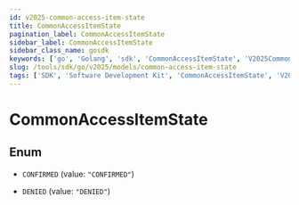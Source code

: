 ```yaml
---
id: v2025-common-access-item-state
title: CommonAccessItemState
pagination_label: CommonAccessItemState
sidebar_label: CommonAccessItemState
sidebar_class_name: gosdk
keywords: ['go', 'Golang', 'sdk', 'CommonAccessItemState', 'V2025CommonAccessItemState'] 
slug: /tools/sdk/go/v2025/models/common-access-item-state
tags: ['SDK', 'Software Development Kit', 'CommonAccessItemState', 'V2025CommonAccessItemState']
---
```


# CommonAccessItemState

## Enum


* `CONFIRMED` (value: `"CONFIRMED"`)

* `DENIED` (value: `"DENIED"`)


